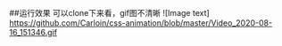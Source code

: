 ##运行效果
可以clone下来看，gif图不清晰
![Image text] https://github.com/Carloin/css-animation/blob/master/Video_2020-08-16_151346.gif
